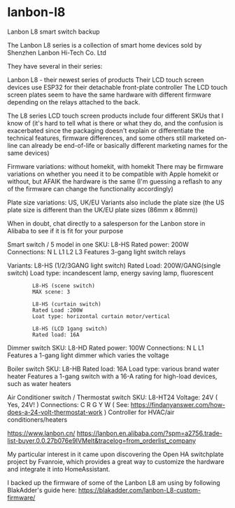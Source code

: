 # lanbon-l8
Lanbon L8 smart switch backup

The Lanbon L8 series is a collection of smart home devices sold by Shenzhen Lanbon Hi-Tech Co. Ltd

They have several in their series:

Lanbon L8 - their newest series of products
            Their LCD touch screen devices use ESP32 for their detachable front-plate controller
            The LCD touch screen plates seem to have the same hardware with different firmware depending on the relays attached to the back.

The L8 series LCD touch screen products include four different SKUs that I know of
(it's hard to tell what is there or what they do, and the confusion is exacerbated since the packaging doesn't explain or differentiate the technical features, firmware differences, and some others still marketed on-line can already be end-of-life or basically different marketing names for the same devices)

Firmware variations: without homekit, with homekit
There may be firmware variations on whether you need it to be compatible with Apple homekit or without, but AFAIK the hardware is the same (I'm guessing a reflash to any of the firmware can change the functionality accordingly)

Plate size variations: US, UK/EU
Variants also include the plate size (the US plate size is different than the UK/EU plate sizes (86mm x 86mm))

When in doubt, chat directly to a salesperson for the Lanbon store in Alibaba to see if it is fit for your purpose


Smart switch / 5 model in one
            SKU: L8-HS
            Rated power: 200W
            Connections: N L L1 L2 L3
            Features 3-gang light switch relays

Variants:
            L8-HS (1/2/3GANG light switch)
            Rated Load: 200W/GANG(single switch)
            Load type: incandescent lamp, energy saving lamp, fluorescent
            
            L8-HS (scene switch)
            MAX scene: 3
            
            L8-HS (curtain switch)
            Rated Load :200W
            Loat type: horizontal curtain motor/vertical
            
            L8-HS (LCD 1gang switch)
            Rated load: 16A

Dimmer switch
            SKU: L8-HD
            Rated power: 100W
            Connections: N L L1
            Features a 1-gang light dimmer which varies the voltage
            
Boiler switch
            SKU: L8-HB
            Rated load: 16A
            Load type: various brand water heater
            Features a 1-gang switch with a 16-A rating for high-load devices, such as water heaters

 Air Conditioner switch / Thermostat switch
            SKU: L8-HT24
            Voltage: 24V  ( Yes, 24V! ) 
            Connections: C R G Y W  ( See: https://findanyanswer.com/how-does-a-24-volt-thermostat-work )
            Controller for HVAC/air conditioners/heaters


https://www.lanbon.cn/
https://lanbon.en.alibaba.com/?spm=a2756.trade-list-buyer.0.0.27b076e9IVMelt&tracelog=from_orderlist_company

My particular interest in it came upon discovering the Open HA switchplate project by Fvanroie, which provides a great way to customize the hardware and integrate it into HomeAssistant.

I backed up the firmware of some of the Lanbon L8 am using by following BlakAdder's guide here:
https://blakadder.com/lanbon-L8-custom-firmware/

